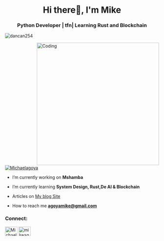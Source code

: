 <h1 align="center">Hi there👋, I'm Mike</h1>

<h3 align="center"> Python Developer | tfn| Learning Rust and Blockchain</h3>

<p align="left"> <img src="https://komarev.com/ghpvc/?username=toonshi&label=Profile%20views&color=0e75b6&style=flat" alt="dancan254" /> </p>
<img align="right" alt="Coding" width="400" src="https://media.tenor.com/rePDfDWO3XoAAAAd/hacking.gif">

<p align="left"> <a href="https://twitter.com/MichaelAgoya" target="blank"><img src="https://img.shields.io/twitter/follow/Michaelagoya?logo=twitter&style=for-the-badge" alt="Michaelagoya" /></a> </p>

- I’m currently working on **Mshamba**
- I’m currently learning **System Design, Rust,De AI & Blockchain**



- Articles on [My blog Site](https://mikeblogs.onrender.com)


- How to reach me **agoyamike@gmail.com**



<h3 align="left">Connect:</h3>
<p align="left">
<a href="https://twitter.com/Michaelagoya" target="blank"><img align="center" src="https://raw.githubusercontent.com/rahuldkjain/github-profile-readme-generator/master/src/images/icons/Social/twitter.svg" alt="Michaelagoya" height="30" width="40" /></a>
<a href="https://linkedin.com/in/mikeagoya/" target="blank"><img align="center" src="https://raw.githubusercontent.com/rahuldkjain/github-profile-readme-generator/master/src/images/icons/Social/linked-in-alt.svg" alt="mikeagoya/" height="30" width="40" /></a>

</p>


</div>

